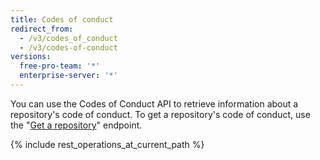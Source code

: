 ```yaml
---
title: Codes of conduct
redirect_from:
  - /v3/codes_of_conduct
  - /v3/codes-of-conduct
versions:
  free-pro-team: '*'
  enterprise-server: '*'
---
```


You can use the Codes of Conduct API to retrieve information about a repository's code of conduct. To get a repository's code of conduct, use the "[Get a repository](/v3/repos/#get-a-repository)" endpoint.

{% include rest_operations_at_current_path %}
